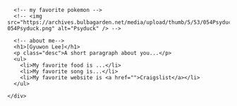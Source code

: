  
<!DOCTYPE html>
<html>

<head>
  <title>[291kiki] | UI Design Programming 1</title>
  <meta charset="utf-8" />
</head>

<body>

  <!-- this is where my code is-->
  <div id="grid">
    <div id="left-column" class="scroll">  

      <!-- my favorite pokemon -->
      <!-- <img src="https://archives.bulbagarden.net/media/upload/thumb/5/53/054Psyduck.png/140px-054Psyduck.png" alt="Psyduck" /> -->

      <!-- about me-->
      <h1>[Gyuwon Lee]</h1>  
      <p class="desc">A short paragraph about you...</p>
      <ul>
        <li>My favorite food is ...</li>
        <li>My favorite song is...</li>
        <li>My favorite website is <a href="">Craigslist</a></li>
      </ul>

    </div>
  </div>
</body>
</html>